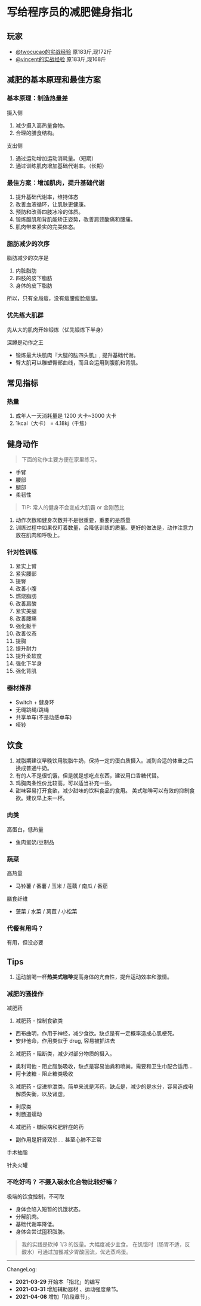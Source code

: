 # 写给程序员的减肥健身指北

## 玩家

- [@twocucao的实战经验]("./players/twocucao.md") 原183斤,现172斤
- [@vincent的实战经验]("./players/vincent.md") 原183斤,现168斤

## 减肥的基本原理和最佳方案

### 基本原理：制造热量差

摄入侧

1. 减少摄入高热量食物。
2. 合理的膳食结构。

支出侧

1. 通过运动增加运动消耗量。（短期）
2. 通过训练肌肉增加基础代谢率。（长期）

### 最佳方案：增加肌肉，提升基础代谢

1. 提升基础代谢率，维持体态
2. 改善血液循环，让肌肤更健康。
3. 预防和改善四肢冰冷的体质。
4. 锻炼腹肌和背肌能矫正姿势，改善肩颈酸痛和腰痛。
5. 肌肉带来紧实的完美体态。

### 脂肪减少的次序

脂肪减少的次序是

1. 内脏脂肪
2. 四肢的皮下脂肪
3. 身体的皮下脂肪

所以，只有全局瘦，没有瘦腰瘦脸瘦腿。

### 优先练大肌群

先从大的肌肉开始锻炼（优先锻炼下半身）

深蹲是动作之王

- 锻炼最大块肌肉『大腿的肱四头肌』, 提升基础代谢。
- 臀大肌可以雕塑臀部曲线，而且会运用到腹肌和背肌。

## 常见指标

### 热量

1. 成年人一天消耗量是 1200 大卡~3000 大卡
2. 1kcal（大卡） = 4.18kj（千焦）

## 健身动作

> 下面的动作主要方便在家里练习。

- 手臂
- 腰部
- 腿部
- 柔韧性

> TIP: 常人的健身不会变成大肌霸 or 金刚芭比

1. 动作次数和健身次数并不是很重要，重要的是质量
2. 训练过程中如果仅盯着数量，会降低训练的质量。更好的做法是，动作注意力放在肌肉和呼吸上。

### 针对性训练

1. 紧实上臂
2. 紧实腰部
3. 提臀
4. 改善小腹
5. 燃烧脂肪
6. 改善肩酸
7. 紧实美腿
8. 改善腰痛
9. 强化躯干
10. 改善仪态
11. 提胸
12. 提升耐力
13. 提升柔软度
14. 强化下半身
15. 强化背肌

### 器材推荐

- Switch + 健身环
- 无绳跳绳/跳绳
- 共享单车(不是动感单车)
- 哑铃

## 饮食

1. 减脂期建议早晚饮用脱脂牛奶，保持一定的蛋白质摄入。减到合适的体重之后换成普通牛奶。
2. 有的人不是很饥饿，但是就是想吃点东西，建议用口香糖代替。
3. 鸡胸肉条性价比较高，可以适当补充一些。
4. 甜味容易打开食欲，减少甜味的饮料食品的食用。 美式咖啡可以有效的抑制食欲。建议早上来一杯。

### 肉类

高蛋白，低热量

- 鱼肉蛋奶/豆制品

### 蔬菜

高热量

- 马铃薯 / 番薯 / 玉米 / 莲藕 / 南瓜 / 番茄

膳食纤维

- 菠菜 / 水菜 / 莴苣 / 小松菜

### 代餐有用吗？

有用，但没必要

## Tips

1. 运动前喝一杯**热美式咖啡**提高身体的亢奋性，提升运动效率和激情。

### 减肥的骚操作

减肥药

1. 减肥药 - 控制食欲类
 - 西布曲明，作用于神经，减少食欲。缺点是有一定概率造成心肌梗死。
 - 安非他命，作用类似于 drug, 容易被抓进去
2. 减肥药 - 阻断类，减少对部分物质的摄入。
 - 奥利司他 - 阻止脂肪吸收，缺点是容易油粪和喷粪，需要和卫生巾配合适用...
 - 阿卡波糖 - 阻止糖类吸收
3. 减肥药 - 促进排泄类。简单来说是泻药，缺点是，减少的是水分，容易造成电解质失衡，以及肾虚。
 - 利尿类
 - 利肠道蠕动
4. 减肥药 - 糖尿病和肥胖症的药
 - 副作用是肝肾双杀.... 甚至心肺不正常

手术抽脂

针灸火罐

### 不吃好吗？ 不摄入碳水化合物比较好嘛？

极端的饮食控制，不可取

- 身体会陷入短暂的饥饿状态。
- 分解肌肉。
- 基础代谢率降低。
- 身体会尝试囤积脂肪。

> 我的实践是砍掉 1/3 的饭量。大幅度减少主食。
> 在饥饿时（肠胃不适，反酸水）可通过加餐减少胃酸回流，优选蒸鸡蛋。


---
ChangeLog:
 - **2021-03-29** 开始本「指北」的编写
 - **2021-03-31** 增加辅助器材 、运动强度章节。
 - **2021-04-08** 增加「阶段章节」。


